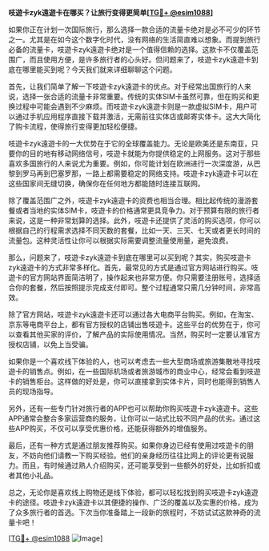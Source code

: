 **吱遊卡zyk遠遊卡在哪买？让旅行变得更简单[[TG💪+ @esim1088](https://t.me/s/esim1088)]**

如果你正在计划一次国际旅行，那么选择一款合适的流量卡绝对是必不可少的环节之一。尤其是在如今这个数字化时代，没有网络的生活简直难以想象。而提到旅行必备的流量卡，吱遊卡zyk遠遊卡绝对是一个值得信赖的选择。这款卡不仅覆盖范围广，而且使用方便，是许多旅行者的心头好。但问题来了，吱遊卡zyk遠遊卡到底在哪里能买到呢？今天我们就来详细聊聊这个问题。

首先，让我们简单了解一下吱遊卡zyk遠遊卡的优点。对于经常出国旅行的人来说，选择一张合适的流量卡非常重要。传统的实体SIM卡虽然可靠，但在购买和更换过程中可能会遇到不少麻烦。而吱遊卡zyk遠遊卡则是一款虚拟SIM卡，用户可以通过手机应用程序直接下载并激活，无需前往实体店或邮寄实体卡。这大大简化了购卡流程，使得旅行变得更加轻松便捷。

吱遊卡zyk遠遊卡的一大优势在于它的全球覆盖能力。无论是欧美还是东南亚，只要你的目的地有移动网络信号，吱遊卡就能为你提供稳定的上网服务。这对于那些喜欢多国旅行的人来说尤为重要。例如，你可能计划在欧洲进行一次深度游，从巴黎到罗马再到巴塞罗那，一路上都需要稳定的网络支持。吱遊卡zyk遠遊卡可以在这些国家间无缝切换，确保你在任何地方都能随时连接互联网。

除了覆盖范围广之外，吱遊卡zyk遠遊卡的资费也相当合理。相比起传统的漫游套餐或者当地的实体SIM卡，吱遊卡的价格通常更具竞争力。对于预算有限的旅行者来说，这是一种非常划算的选择。此外，吱遊卡还提供了灵活的购买选项，你可以根据自己的行程需求选择不同天数的套餐，比如一天、三天、七天或者更长时间的流量包。这种灵活性让你可以根据实际需要调整流量使用量，避免浪费。

那么，问题来了，吱遊卡zyk遠遊卡到底在哪里可以买到呢？其实，购买吱遊卡zyk遠遊卡的方式非常多样化。首先，最常见的方式是通过官方网站进行购买。吱遊卡的官方网站界面简洁明了，操作起来也非常方便。你只需要注册账号，选择适合你的套餐，然后按照提示完成支付即可。整个过程通常只需几分钟时间，非常高效。

除了官方网站，吱遊卡zyk遠遊卡还可以通过各大电商平台购买。例如，在淘宝、京东等电商平台上，都有官方授权的店铺出售吱遊卡。这些平台的优势在于，你可以查看其他买家的评价，了解产品的实际使用情况。当然，购买时一定要认准官方授权店铺，以免上当受骗。

如果你是一个喜欢线下体验的人，也可以考虑去一些大型商场或旅游集散地寻找吱遊卡的销售点。例如，在一些国际机场或者旅游城市的商业中心，经常会看到吱遊卡的销售柜台。这样做的好处是，你可以直接拿到实体卡片，同时也能得到销售人员的现场指导。

另外，还有一些专门针对旅行者的APP也可以帮助你购买吱遊卡zyk遠遊卡。这些APP通常会整合多家运营商的服务，让你可以一站式比较不同产品的优劣。通过这些APP购买，不仅可以享受优惠价格，还能获得额外的增值服务。

最后，还有一种方式是通过朋友推荐购买。如果你身边已经有使用过吱遊卡的朋友，不妨向他们请教一下购买经验。他们的亲身经历往往比网上的评论更有说服力。而且，有时候通过熟人介绍购买，还可能享受到一些额外的好处，比如折扣或者其他小礼品。

总之，无论你是喜欢线上购物还是线下体验，都可以轻松找到购买吱遊卡zyk遠遊卡的途径。吱遊卡zyk遠遊卡以其便捷的操作、广泛的覆盖以及实惠的价格，成为了众多旅行者的首选。下次当你准备踏上一段新的旅程时，不妨试试这款神奇的流量卡吧！

[[TG💪+ @esim1088](https://t.me/s/esim1088) ![Image](https://i.postimg.cc/4NQfJmqS/Snipaste-2025-05-13-00-14-12.png)]